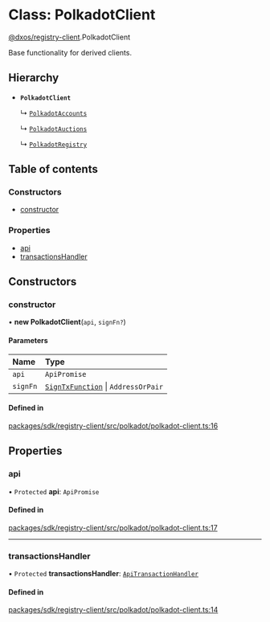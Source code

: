 # Class: PolkadotClient

[@dxos/registry-client](../modules/dxos_registry_client.md).PolkadotClient

Base functionality for derived clients.

## Hierarchy

- **`PolkadotClient`**

  ↳ [`PolkadotAccounts`](dxos_registry_client.PolkadotAccounts.md)

  ↳ [`PolkadotAuctions`](dxos_registry_client.PolkadotAuctions.md)

  ↳ [`PolkadotRegistry`](dxos_registry_client.PolkadotRegistry.md)

## Table of contents

### Constructors

- [constructor](dxos_registry_client.PolkadotClient.md#constructor)

### Properties

- [api](dxos_registry_client.PolkadotClient.md#api)
- [transactionsHandler](dxos_registry_client.PolkadotClient.md#transactionshandler)

## Constructors

### constructor

• **new PolkadotClient**(`api`, `signFn?`)

#### Parameters

| Name | Type |
| :------ | :------ |
| `api` | `ApiPromise` |
| `signFn` | [`SignTxFunction`](../modules/dxos_registry_client.md#signtxfunction) \| `AddressOrPair` |

#### Defined in

[packages/sdk/registry-client/src/polkadot/polkadot-client.ts:16](https://github.com/dxos/dxos/blob/e3b936721/packages/sdk/registry-client/src/polkadot/polkadot-client.ts#L16)

## Properties

### api

• `Protected` **api**: `ApiPromise`

#### Defined in

[packages/sdk/registry-client/src/polkadot/polkadot-client.ts:17](https://github.com/dxos/dxos/blob/e3b936721/packages/sdk/registry-client/src/polkadot/polkadot-client.ts#L17)

___

### transactionsHandler

• `Protected` **transactionsHandler**: [`ApiTransactionHandler`](dxos_registry_client.ApiTransactionHandler.md)

#### Defined in

[packages/sdk/registry-client/src/polkadot/polkadot-client.ts:14](https://github.com/dxos/dxos/blob/e3b936721/packages/sdk/registry-client/src/polkadot/polkadot-client.ts#L14)
